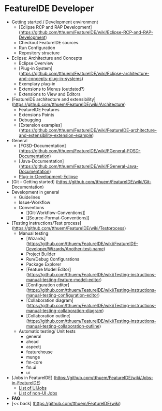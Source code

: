 # FeatureIDE Developer

* Getting started / Development environment
  * [Eclipse RCP and RAP Development] (https://github.com/tthuem/FeatureIDE/wiki/Eclipse-RCP-and-RAP-Development)
  * Checkout FeatureIDE sources
  * Run Configuration
  * Repository structure
* Eclipse: Architecture and Concepts
  * Eclipse Overview
  * [Plug-in System] (https://github.com/tthuem/FeatureIDE/wiki/Eclipse-architecture-and-concepts-plug-in-systems)
  * Exemplary plug-in
  * Extensions to Menus (outdated?)
  * Extensions to View and Editors
* [FeatureIDE architecture and extensibility] (https://github.com/tthuem/FeatureIDE/wiki/Architecture)
  * FeatureIDE Features
  * Extensions Points
  * Debugging
  * [Extension examples] (https://github.com/tthuem/FeatureIDE/wiki/FeatureIDE-architecture-and-extensibility-extension-example)
* General
  * [FOSD-Documentation] (https://github.com/tthuem/FeatureIDE/wiki/FGeneral-FOSD-Documentation)
  * [Java-Documentation] (https://github.com/tthuem/FeatureIDE/wiki/FGeneral-Java-Documentation)
  * [Plug-in-Development-Eclipse](https://github.com/tthuem/FeatureIDE/wiki/FGeneral-Plug-in-Development-Eclipse])
* [Git - Getting started] (https://github.com/tthuem/FeatureIDE/wiki/Git-Documentation)
* Development in general
  * Guidelines
  * Issue-Workflow
  * Conventions
    * [[Git-Workflow-Conventions]]
    * [[Source-Format-Conventions]] 
* [Testing instructions/Test process] (https://github.com/tthuem/FeatureIDE/wiki/Testprocess)
  * Manual testing
	* [Wizards] (https://github.com/tthuem/FeatureIDE/wiki/FeatureIDE-Developer/Wizards/Another-test-name)
	* Project Builder
	* Run/Debug Configurations
	* Package Explorer
	* [Feature Model Editor] (https://github.com/tthuem/FeatureIDE/wiki/Testing-instructions-manual-testing-feature-model-editor)
	* [Configuration editor] (https://github.com/tthuem/FeatureIDE/wiki/Testing-instructions-manual-testing-configuration-editor)
	* [Collaboration diagram] (https://github.com/tthuem/FeatureIDE/wiki/Testing-instructions-manual-testing-collaboration-diagram)
	* [Collaboration outline] (https://github.com/tthuem/FeatureIDE/wiki/Testing-instructions-manual-testing-collaboration-outline)
  * Automatic testing/ Unit tests
	* general
	* ahead
	* aspectj
	* featurehouse
	* munge
	* fm-core
	* fm.ui
	* ui
* [Jobs in FeatureIDE] (https://github.com/tthuem/FeatureIDE/wiki/Jobs-in-FeatureIDE)
	* [List of UIJobs](https://github.com/tthuem/FeatureIDE/wiki/List-of-UIJobs-created-in-FeatureIDE)
	* [List of non-UI Jobs](https://github.com/tthuem/FeatureIDE/wiki/List-of-non-UI-Jobs-created-in-FeatureIDE)
* **FAQ**
* [<< back] (https://github.com/tthuem/FeatureIDE/wiki)